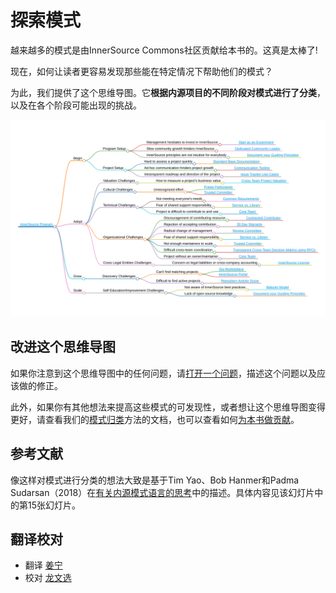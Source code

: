 # 探索模式

越来越多的模式是由InnerSource Commons社区贡献给本书的。这真是太棒了!

现在，如何让读者更容易发现那些能在特定情况下帮助他们的模式？

为此，我们提供了这个思维导图。它**根据内源项目的不同阶段对模式进行了分类**，以及在各个阶段可能出现的挑战。

![内源模式的思维导图](../../pattern-categorization/innersource-program-mind-map.png)

## 改进这个思维导图

如果你注意到这个思维导图中的任何问题，请[打开一个问题](https://github.com/InnerSourceCommons/InnerSourcePatterns/issues)，描述这个问题以及应该做的修正。

此外，如果你有其他想法来提高这些模式的可发现性，或者想让这个思维导图变得更好，请查看我们的[模式归类](https://github.com/InnerSourceCommons/InnerSourcePatterns/blob/main/pattern-categorization/README.md)方法的文档，也可以查看如何[为本书做贡献](contribute.md)。

## 参考文献

像这样对模式进行分类的想法大致是基于Tim Yao、Bob Hanmer和Padma Sudarsan（2018）在[有关内源模式语言的思考](https://drive.google.com/file/d/13AY8glCOdpLOVuz7cVD6QOB8d2xbHCS1/view)中的描述。具体内容见该幻灯片中的第15张幻灯片。

## 翻译校对

* 翻译 [姜宁](https://github.com/willemjiang)
* 校对 [龙文选](https://github.com/hncslwx)
